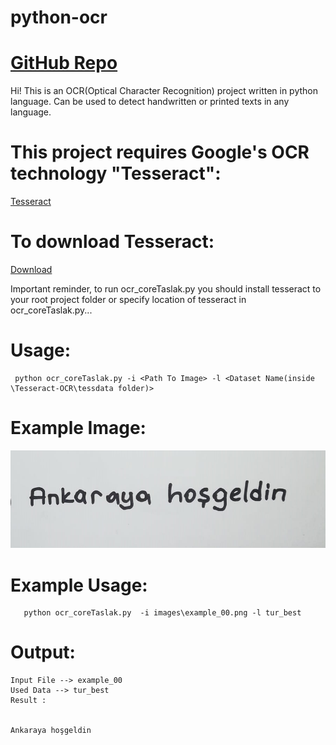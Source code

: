 # python-ocr
# [GitHub Repo](https://github.com/ErdemIpek/python-ocr)
 
Hi! This is an OCR(Optical Character Recognition) project written in python language. Can be used to detect handwritten or printed texts in any language.

# This project requires Google's OCR technology "Tesseract":

 [Tesseract](https://github.com/tesseract-ocr/)

# To download Tesseract:

 [Download](https://github.com/UB-Mannheim/tesseract/wiki)

Important reminder, to run ocr_coreTaslak.py you should install tesseract to your root project folder or specify location of tesseract in ocr_coreTaslak.py...


 # Usage:
 ```
  python ocr_coreTaslak.py -i <Path To Image> -l <Dataset Name(inside \Tesseract-OCR\tessdata folder)> 
 ```
  
 # Example Image:
 ![example_00.png](https://github.com/ErdemIpek/python-ocr/blob/master/images/example_00.png?raw=true)
 
 # Example Usage:
```cd python-ocr
   python ocr_coreTaslak.py  -i images\example_00.png -l tur_best
```

# Output:
```
Input File --> example_00
Used Data --> tur_best
Result :


Ankaraya hoşgeldin

```





